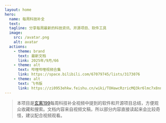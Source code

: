 ```yaml
---
layout: home
hero:
  name: 每周科技补全
  text: 
  tagline: 分享每周最新的科技资讯、开源项目、软件工具
  image:
    src: /avatar.png
    alt: avatar
  actions:
    - theme: brand
      text: 最新文档
      link: 2025年/9月/66
    - theme: alt
      text: 哔哩哔哩视频合集
      link: https://space.bilibili.com/67079745/lists/3173076
    - theme: alt
      text: 飞书版
      link: https://zi0953ehkw.feishu.cn/wiki/TOHawcRzricMQ3kr6lmc7x8nnGc
---
```


> 本项目是[玄离199](https://space.bilibili.com/67079745)每周科技补全视频中提到的软件和开源项目总结，方便观众收藏和搜索。文档内容来自视频文稿，所以部分内容直接读起来会比较奇怪，建议配合视频观看。
